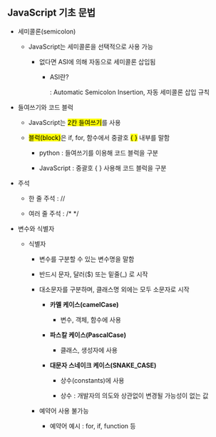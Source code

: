 ## JavaScript 기초 문법

- 세미콜론(semicolon)
  
  - JavaScript는 세미콜론을 선택적으로 사용 가능
    
    - 없다면 ASI에 의해 자동으로 세미콜론 삽입됨
      
      - ASI란? 
        
         : Automatic Semicolon Insertion, 자동 세미콜론 삽입 규칙



- 들여쓰기와 코드 블럭
  
  - JavaScript는 <mark>2칸 들여쓰기</mark>를 사용
  
  - <mark>블럭(block)</mark>은 if, for, 함수에서 중괄호 <mark>{ }</mark> 내부를 말함
    
    - python : 들여쓰기를 이용해 코드 블럭을 구분
    
    - JavaScript : 중괄호 { } 사용해 코드 블럭을 구분



- 주석
  
  - 한 줄 주석     : //
  
  - 여러 줄 주석 : /*   */



- 변수와 식별자
  
  - 식별자
    
    - 변수를 구분할 수 있는 변수명을 말함
    
    - 반드시 문자, 달러(\$) 또는  밑줄(\_) 로 시작
    
    - 대소문자를 구분하며, 클래스명 외에는 모두 소문자로 시작
      
      - **카멜 케이스(camelCase)**
        
        - 변수, 객체, 함수에 사용
      
      - **파스칼 케이스(PascalCase)**
        
        - 클래스, 생성자에 사용
      
      - **대문자 스네이크 케이스(SNAKE_CASE)**
        
        - 상수(constants)에 사용
        
        - 상수 : 개발자의 의도와 상관없이 변경될 가능성이 없는 값
    
    - 예약어 사용 불가능
      
      - 예약어 예시 : for, if, function 등
